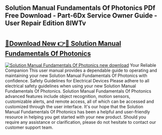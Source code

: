 ## Solution Manual Fundamentals Of Photonics PDf Free Download - Part-6Dx Service Owner Guide - User Repair Edition 8IWTv

# <h2><a href="http://bc5895.oget.top/?id=Solution+Manual+Fundamentals+Of+Photonics">🔗Download New 👉🔴 Solution Manual Fundamentals Of Photonics</a></h2>

[![Solution Manual Fundamentals Of Photonics new download](https://i.imgur.com/5g1atiW.png)](http://bc5895.oget.top/?id=Solution+Manual+Fundamentals+Of+Photonics)
Your Reliable Companion This user manual provides a dependable guide to operating and maintaining your new Solution Manual Fundamentals Of Photonics with confidence. Safety Guidelines for Electrical Devices Please adhere to all electrical safety guidelines when using your new Solution Manual Fundamentals Of Photonics. Solution Manual Fundamentals Of Photonics advanced features include object recognition, motion sensors, customizable alerts, and remote access, all of which can be accessed and customized through the user interface. It's our hope that the Solution Manual Fundamentals Of Photonics has been a helpful and user-friendly resource in helping you get started with your new product. Should you require any assistance or clarification, please do not hesitate to contact our customer support team.

